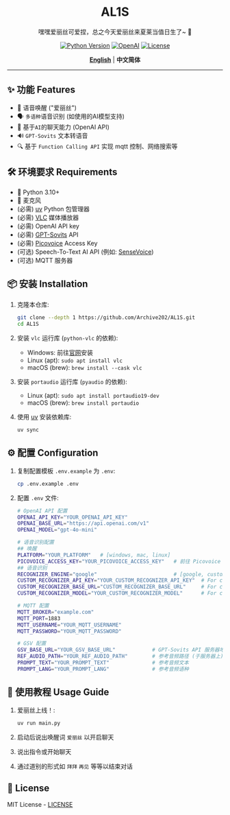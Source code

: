 <div align="center">

# AL1S

嘿嘿爱丽丝可爱捏，总之今天爱丽丝来夏莱当值日生了~  🌸

[![Python Version](https://img.shields.io/badge/python-3.10%2B-blue.svg?style=for-the-badge)](https://www.python.org/downloads/) 
[![OpenAI](https://img.shields.io/badge/OpenAI-API-green.svg?style=for-the-badge)](https://platform.openai.com/) 
[![License](https://img.shields.io/badge/LICENSE-MIT-green.svg?style=for-the-badge)](https://github.com/Archive202/AL1S/blob/main/LICENSE)

[**English**](/README.md) | **中文简体**

</div>

---

## ✨ 功能 Features

- 🎤 语音唤醒 ("爱丽丝")
- 🗣️ `多语种`语音识别 (如使用的AI模型支持)
- 🤖 基于`AI`的聊天能力 (OpenAI API)
- 🔊 `GPT-Sovits` 文本转语音
- 🔍 基于 `Function Calling API` 实现 mqtt 控制、网络搜索等

## 🛠️ 环境要求 Requirements

- 🐍 Python 3.10+
- 🎤 麦克风
- (必需) [uv](https://github.com/astral-sh/uv) Python 包管理器
- (必需) [VLC](https://www.videolan.org) 媒体播放器
- (必需) OpenAI API key
- (必需) [GPT-Sovits](https://github.com/RVC-Boss/GPT-SoVITS) API
- (必需) [Picovoice](https://console.picovoice.ai/) Access Key
- (可选) Speech-To-Text AI API (例如: [SenseVoice](https://github.com/FunAudioLLM/SenseVoice))
- (可选) MQTT 服务器

## 📦 安装 Installation

1. 克隆本仓库:
   ```bash
   git clone --depth 1 https://github.com/Archive202/AL1S.git
   cd AL1S
   ```
2. 安装 `vlc` 运行库 (`python-vlc` 的依赖):
    - Windows: 前往[官网](https://www.videolan.org)安装
    - Linux (apt): `sudo apt install vlc`
    - macOS (brew): `brew install --cask vlc`

3. 安装 `portaudio` 运行库 (`pyaudio` 的依赖):
   - Linux (apt): `sudo apt install portaudio19-dev`
   - macOS (brew): `brew install portaudio`

4. 使用 [uv](https://hellowac.github.io/uv-zh-cn/getting-started/installation/) 安装依赖库:
   ```bash
   uv sync
   ```

## ⚙️ 配置 Configuration

1. 复制配置模板 `.env.example` 为 `.env`:
   ```bash
   cp .env.example .env
   ```

2. 配置 `.env` 文件:
   ```bash
   # OpenAI API 配置
   OPENAI_API_KEY="YOUR_OPENAI_API_KEY"
   OPENAI_BASE_URL="https://api.openai.com/v1"
   OPENAI_MODEL="gpt-4o-mini"

   # 语音识别配置
   ## 唤醒
   PLATFORM="YOUR_PLATFORM"   # [windows, mac, linux]
   PICOVOICE_ACCESS_KEY="YOUR_PICOVOICE_ACCESS_KEY"   # 前往 Picovoice 官网获取
   ## 语音识别
   RECOGNIZER_ENGINE="google"                         # [google, custom]
   CUSTOM_RECOGNIZER_API_KEY="YOUR_CUSTOM_RECOGNIZER_API_KEY"  # For custom
   CUSTOM_RECOGNIZER_BASE_URL="CUSTOM_RECOGNIZER_BASE_URL"     # For custom
   CUSTOM_RECOGNIZER_MODEL="YOUR_CUSTOM_RECOGNIZER_MODEL"      # For custom           

   # MQTT 配置
   MQTT_BROKER="example.com"
   MQTT_PORT=1883
   MQTT_USERNAME="YOUR_MQTT_USERNAME"
   MQTT_PASSWORD="YOUR_MQTT_PASSWORD"

   # GSV 配置
   GSV_BASE_URL="YOUR_GSV_BASE_URL"            # GPT-Sovits API 服务器地址
   REF_AUDIO_PATH="YOUR_REF_AUDIO_PATH"        # 参考音频路径 (于服务器上)
   PROMPT_TEXT="YOUR_PROMPT_TEXT"              # 参考音频文本
   PROMPT_LANG="YOUR_PROMPT_LANG"              # 参考音频语种
   ```

## 🚀 使用教程 Usage Guide

1. 爱丽丝上线！:
   ```bash
   uv run main.py
   ```

2. 启动后说出唤醒词 `爱丽丝` 以开启聊天
3. 说出指令或开始聊天
4. 通过道别的形式如 `拜拜` `再见` 等等以结束对话

## 📝 License

MIT License - [LICENSE](LICENSE)
